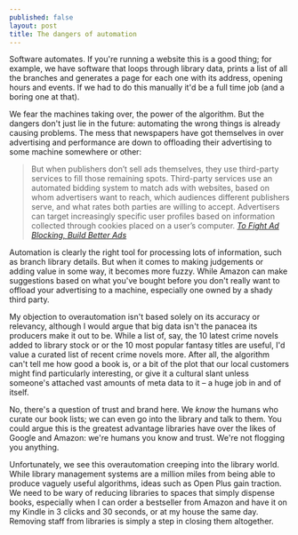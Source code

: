 ```yaml
---
published: false
layout: post
title: The dangers of automation
---
```


Software automates. If you're running a website this is a good thing; for example, we have software that loops through library data, prints a list of all the branches and generates a page for each one with its address, opening hours and events. If we had to do this manually it'd be a full time job (and a boring one at that).

We fear the machines taking over, the power of the algorithm. But the dangers don't just lie in the future: automating the wrong things is already causing problems. The mess that newspapers have got themselves in over advertising and performance are down to offloading their advertising to some machine somewhere or other:

> But when publishers don’t sell ads themselves, they use third-party services to fill those remaining spots. Third-party services use an automated bidding system to match ads with websites, based on whom advertisers want to reach, which audiences different publishers serve, and what rates both parties are willing to accept. Advertisers can target increasingly specific user profiles based on information collected through cookies placed on a user’s computer. <cite>[To Fight Ad Blocking, Build Better Ads](http://niemanreports.org/articles/to-fight-ad-blocking-build-better-ads/)</cite>

Automation is clearly the right tool for processing lots of information, such as branch library details. But when it comes to making judgements or adding value in some way, it becomes more fuzzy. While Amazon can make suggestions based on what you've bought before you don't really want to offload your advertising to a machine, especially one owned by a shady third party.

My objection to overautomation isn't based solely on its accuracy or relevancy, although I would argue that big data isn't the panacea its producers make it out to be. While a list of, say, the 10 latest crime novels added to library stock or or the 10 most popular fantasy titles are useful, I'd value a curated list of recent crime novels more. After all, the algorithm can't tell me how good a book is, or a bit of the plot that our local customers might find particularly interesting, or give it a cultural slant unless someone's attached vast amounts of meta data to it &#8211; a huge job in and of itself.

No, there's a question of trust and brand here. We _know_ the humans who curate our book lists; we can even go into the library and talk to them. You could argue this is the greatest advantage libraries have over the likes of Google and Amazon: we're humans you know and trust. We're not flogging you anything.

Unfortunately, we see this overautomation creeping into the library world. While library management systems are a million miles from being able to produce vaguely useful algorithms, ideas such as Open Plus gain traction. We need to be wary of reducing libraries to spaces that simply dispense books, especially when I can order a bestseller from Amazon and have it on my Kindle in 3 clicks and 30 seconds, or at my house the same day. Removing staff from libraries is simply a step in closing them altogether.





